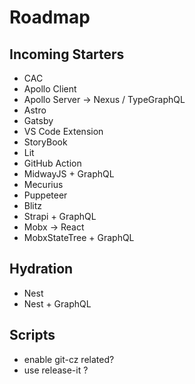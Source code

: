 # Roadmap

## Incoming Starters

- CAC
- Apollo Client
- Apollo Server -> Nexus / TypeGraphQL
- Astro
- Gatsby
- VS Code Extension
- StoryBook
- Lit
- GitHub Action
- MidwayJS + GraphQL
- Mecurius
- Puppeteer
- Blitz
- Strapi + GraphQL
- Mobx -> React
- MobxStateTree + GraphQL

## Hydration

- Nest
- Nest + GraphQL

## Scripts

- enable git-cz related?
- use release-it ?
